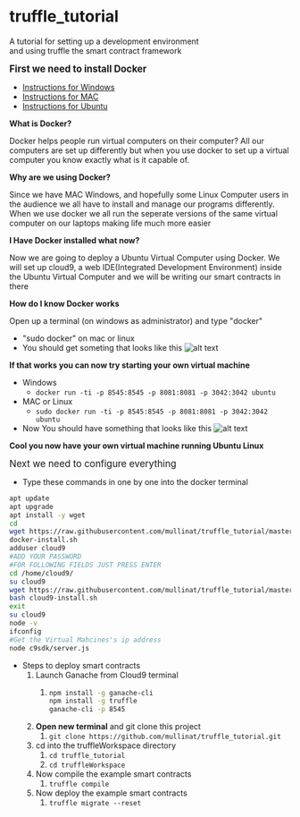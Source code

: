 # truffle_tutorial
A tutorial for setting up a development environment <br>
and using truffle the smart contract framework

<span style="font-size:larger;"><b>First we need to install Docker</b></span><br>
* [Instructions for Windows](https://docs.docker.com/docker-for-windows/)<br>
* [Instructions for MAC](https://docs.docker.com/docker-for-mac/)<br>
* [Instructions for Ubuntu](https://www.digitalocean.com/community/tutorials/how-to-install-and-use-docker-on-ubuntu-16-04)<br>

<p><b>What is Docker?</b></p>
<p>Docker helps people run virtual computers on their computer? All our computers are set up differently but when you use docker to set up a virtual computer you know exactly what is it capable of.</p>

<p><b>Why are we using Docker?</b></p>
<p>Since we have MAC Windows, and hopefully some Linux Computer users in the audience we all have to install and manage our programs differently. When we use docker we all run the seperate versions of the same virtual computer on our laptops making life much more easier</p>

<p><b>I Have Docker installed what now?</b></p>
<p>Now we are going to deploy a Ubuntu Virtual Computer using Docker. We will set up cloud9, a web IDE(Integrated Development Environment) inside the Ubuntu Virtual Computer and we will be writing our smart contracts in there<p>

<p><b>How do I know Docker works</b></p>
<p>Open up a terminal (on windows as administrator) and type "docker"</p>

* "sudo docker" on mac or linux
* You should get someting that looks like this
![alt text](https://i.imgur.com/q3dh2Ty.png)
	
<p><b>If that works you can now try starting your own virtual machine</b></p>

* Windows
	* ```docker run -ti -p 8545:8545 -p 8081:8081 -p 3042:3042 ubuntu```
* MAC or Linux
	* ```sudo docker run -ti -p 8545:8545 -p 8081:8081 -p 3042:3042 ubuntu```
* Now You should have something that looks like this
![alt text](https://i.imgur.com/5SjpaZm.png)

<p><b>Cool you now have your own virtual machine running Ubuntu Linux</b></p>

<span style="font-size:larger;">Next we need to configure everything</span><br>
* Type these commands in one by one into the docker terminal
```bash
apt update
apt upgrade
apt install -y wget
cd 
wget https://raw.githubusercontent.com/mullinat/truffle_tutorial/master/docker-install.sh
docker-install.sh
adduser cloud9
#ADD YOUR PASSWORD
#FOR FOLLOWING FIELDS JUST PRESS ENTER
cd /home/cloud9/
su cloud9
wget https://raw.githubusercontent.com/mullinat/truffle_tutorial/master/cloud9-install.sh
bash cloud9-install.sh
exit
su cloud9
node -v
ifconfig
#Get the Virtual Mahcines's ip address
node c9sdk/server.js  
```

* Steps to deploy smart contracts
	1. Launch Ganache from Cloud9 terminal
		1. ```bash
		   npm install -g ganache-cli
           npm install -g truffle
		   ganache-cli -p 8545
	       ```
    2. <b>Open new terminal</b> and git clone this project
    	1. ```git clone https://github.com/mullinat/truffle_tutorial.git```
    3. cd into the truffleWorkspace directory
    	1. ```cd truffle_tutorial```
    	2. ```cd truffleWorkspace```
    4. Now compile the example smart contracts
        1. ```truffle compile```
    5. Now deploy  the example smart contracts
    	1. ```truffle migrate --reset``` 




				